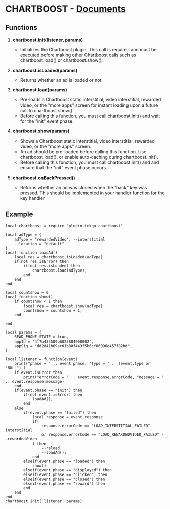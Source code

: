 # CHARTBOOST - [Documents](https://solar2dplugins.tekgu.com/chartboost)
## Functions
1. **chartboost.init(listener, params)**
    - Initializes the Chartboost plugin. This call is required and must be executed before making other Chartboost calls such as chartboost.load() or chartboost.show().

2. **chartboost.isLoaded(params)**
    - Returns whether an ad is loaded or not.

3. **chartboost.load(params)**
    - Pre-loads a Chartboost static interstitial, video interstitial, rewarded video, or the "more apps" screen for instant loading upon a future call to chartboost.show().
    - Before calling this function, you must call chartboost.init() and wait for the "init" event phase.

4. **chartboost.show(params)**
    - Shows a Chartboost static interstitial, video interstitial, rewarded video, or the "more apps" screen.
    - An ad should be pre-loaded before calling this function. Use chartboost.load(), or enable auto-caching during chartboost.init(). 
    - Before calling this function, you must call chartboost.init() and and ensure that the "init" event phase occurs.

5. **chartboost.onBackPressed()**
    - Returns whether an ad was closed when the "back" key was pressed. This should be implemented in your handler function for the key handler

## Example
```
local chartboost = require "plugin.tekgu.chartboost"

local adType = {
	adType = "rewardedVideo", --interstitial
	--location = "default"
}
local function loadAd()
	local res = chartboost.isLoaded(adType)
	if(not res.isError) then
		if(not res.isLoaded) then
			chartboost.load(adType);
		end
	end
end

local countshow = 0
local function show()
	if countshow < 1 then
		local res = chartboost.show(adType)
		countshow = countshow + 1;
	end

end

local params = {
	READ_PHONE_STATE = true,
	appId = "4f7b433509b6025804000002", 
	appSig = "dd2d41b69ac01b80f443f5b6cf06096d457f82bd", 
}

local listener = function(event)
	print("phase = " .. event.phase, "type = " .. (event.type or "NULL") )
	if event.isError then
		print("errorCode = " .. event.response.errorCode, "message = " .. event.response.message)
	end
	if(event.phase == "init") then
		if(not event.isError) then
			loadAd();
		end
	else
		if(event.phase == "failed") then
			local response = event.response
			if(
			    response.errorCode == "LOAD_INTERSTITIAL_FAILED" --interstitial
				or response.errorCode == "LOAD_REWARDEDVIDEO_FAILED" --rewardedVideo
			) then
				--reload
				--loadAd();
			end
		elseif(event.phase == "loaded") then
			show()
		elseif(event.phase == "displayed") then
		elseif(event.phase == "clicked") then
		elseif(event.phase == "closed") then
		elseif(event.phase == "reward") then
		end
	end
end 
chartboost.init( listener, params)
```